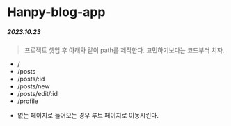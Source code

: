 # Hanpy-blog-app

##### 2023.10.23

> 프로젝트 셋업 후 아래와 같이 path를 제작한다. 고민하기보다는 코드부터 치자.

- /
- /posts
- /posts/:id
- /posts/new
- /posts/edit/:id
- /profile

* 없는 페이지로 들어오는 경우 루트 페이지로 이동시킨다.
